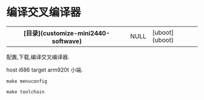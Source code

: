 # 编译交叉编译器

<table>
<th align="center">[目录](customize-mini2440-softwave)</th>
<tb>
<td>NULL </td> <td>[uboot](uboot)</td>
</tb>
</table>


配置,下载,编译交叉编译器.

host i686 target arm920t 小端.

`make menuconfig`

`make toolchain`